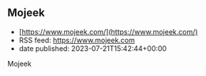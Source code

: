 ## Mojeek
 - [https://www.mojeek.com/](https://www.mojeek.com/)
 - RSS feed: https://www.mojeek.com
 - date published: 2023-07-21T15:42:44+00:00

Mojeek

